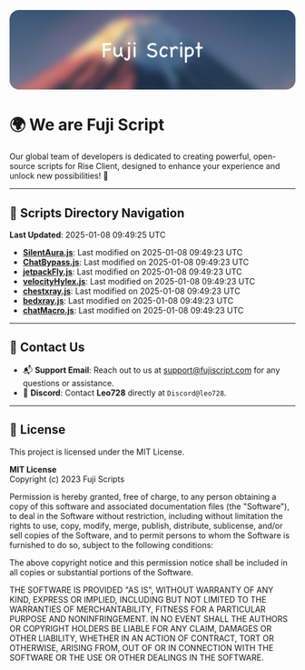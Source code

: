 ![Banner](.github/b.webp)

# 🌍 **We are Fuji Script**

Our global team of developers is dedicated to creating powerful, open-source scripts for Rise Client, designed to enhance your experience and unlock new possibilities! 🌟

---
<!-- SCRIPTS_NAVIGATION_START -->
## 📂 **Scripts Directory Navigation**

**Last Updated**: 2025-01-08 09:49:25 UTC

- **[SilentAura.js](scripts/SilentAura.js)**: Last modified on 2025-01-08 09:49:23 UTC
- **[ChatBypass.js](scripts/ChatBypass.js)**: Last modified on 2025-01-08 09:49:23 UTC
- **[jetpackFly.js](scripts/jetpackFly.js)**: Last modified on 2025-01-08 09:49:23 UTC
- **[velocityHylex.js](scripts/velocityHylex.js)**: Last modified on 2025-01-08 09:49:23 UTC
- **[chestxray.js](scripts/chestxray.js)**: Last modified on 2025-01-08 09:49:23 UTC
- **[bedxray.js](scripts/bedxray.js)**: Last modified on 2025-01-08 09:49:23 UTC
- **[chatMacro.js](scripts/chatMacro.js)**: Last modified on 2025-01-08 09:49:23 UTC

<!-- SCRIPTS_NAVIGATION_END -->

---

## 💬 **Contact Us**  
- 📬 **Support Email**: Reach out to us at [support@fujiscript.com](mailto:support@fujiscript.com) for any questions or assistance.  
- 💬 **Discord**: Contact **Leo728** directly at `Discord@leo728`.

---

## 📜 **License**

This project is licensed under the MIT License.  

**MIT License**  
Copyright (c) 2023 Fuji Scripts  

Permission is hereby granted, free of charge, to any person obtaining a copy of this software and associated documentation files (the "Software"), to deal in the Software without restriction, including without limitation the rights to use, copy, modify, merge, publish, distribute, sublicense, and/or sell copies of the Software, and to permit persons to whom the Software is furnished to do so, subject to the following conditions:  

The above copyright notice and this permission notice shall be included in all copies or substantial portions of the Software.  

THE SOFTWARE IS PROVIDED "AS IS", WITHOUT WARRANTY OF ANY KIND, EXPRESS OR IMPLIED, INCLUDING BUT NOT LIMITED TO THE WARRANTIES OF MERCHANTABILITY, FITNESS FOR A PARTICULAR PURPOSE AND NONINFRINGEMENT. IN NO EVENT SHALL THE AUTHORS OR COPYRIGHT HOLDERS BE LIABLE FOR ANY CLAIM, DAMAGES OR OTHER LIABILITY, WHETHER IN AN ACTION OF CONTRACT, TORT OR OTHERWISE, ARISING FROM, OUT OF OR IN CONNECTION WITH THE SOFTWARE OR THE USE OR OTHER DEALINGS IN THE SOFTWARE.  
